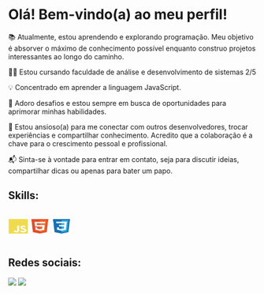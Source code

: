 <h1>Olá! Bem-vindo(a) ao meu perfil!</h1>
<p>📚 Atualmente, estou aprendendo e explorando programação. Meu objetivo é absorver o máximo de conhecimento possível enquanto construo projetos interessantes ao longo do caminho. </p>
<p>👨‍🎓 Estou cursando faculdade de análise e desenvolvimento de sistemas 2/5</p>
<p>💡 Concentrado em aprender a linguagem JavaScript.</p>
<p>🚀 Adoro desafios e estou sempre em busca de oportunidades para aprimorar minhas habilidades.</p>
<p>🤝 Estou ansioso(a) para me conectar com outros desenvolvedores, trocar experiências e compartilhar conhecimento. Acredito que a colaboração é a chave para o crescimento pessoal e profissional.</p>
<p>📬 Sinta-se à vontade para entrar em contato, seja para discutir ideias, compartilhar dicas ou apenas para bater um papo.</p>
<h2>Skills:</h2>
<div style="display: inline_block"><br>
  <img align="center" alt="Leo-Js" height="30" width="40" src="https://raw.githubusercontent.com/devicons/devicon/master/icons/javascript/javascript-plain.svg">
  <img align="center" alt="Leo-HTML" height="30" width="40" src="https://raw.githubusercontent.com/devicons/devicon/master/icons/html5/html5-original.svg">
  <img align="center" alt="Leo-CSS" height="30" width="40" src="https://raw.githubusercontent.com/devicons/devicon/master/icons/css3/css3-original.svg">
</div> 
<br>
<h2>Redes sociais: </h2>
<div> 

  <a href="https://www.instagram.com/leo_sardagna/" target="_blank"><img src="https://img.shields.io/badge/-Instagram-%23E4405F?style=for-the-badge&logo=instagram&logoColor=white" target="_blank"></a>
  <a href="https://www.linkedin.com/in/leonardosardagna/" target="_blank"><img src="https://img.shields.io/badge/-LinkedIn-%230077B5?style=for-the-badge&logo=linkedin&logoColor=white" target="_blank"></a> 
</div>
